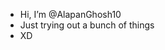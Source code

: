 - Hi, I’m @AlapanGhosh10
- Just trying out a bunch of things
- XD

<!---
AlapanGhosh10/AlapanGhosh10 is a ✨ special ✨ repository because its `README.md` (this file) appears on your GitHub profile.
You can click the Preview link to take a look at your changes.
--->
